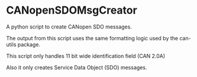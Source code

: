 # CANopenSDOMsgCreator
A python script to create CANopen SDO messages.

The output from this script uses the same formatting logic used by the can-utils package.

This script only handles 11 bit wide identification field (CAN 2.0A)

Also it only creates Service Data Object (SDO) messages.
